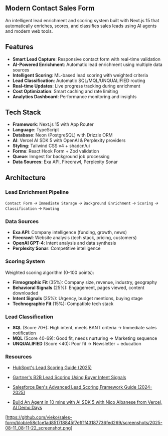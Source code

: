 ## Modern Contact Sales Form

An intelligent lead enrichment and scoring system built with Next.js 15 that
automatically enriches, scores, and classifies sales leads using AI agents and
modern web tools.

## Features

- **Smart Lead Capture**: Responsive contact form with real-time validation
- **AI-Powered Enrichment**: Automatic lead enrichment using multiple data
  sources
- **Intelligent Scoring**: ML-based lead scoring with weighted criteria
- **Lead Classification**: Automatic SQL/MQL/UNQUALIFIED routing
- **Real-time Updates**: Live progress tracking during enrichment
- **Cost Optimization**: Smart caching and rate limiting
- **Analytics Dashboard**: Performance monitoring and insights

## Tech Stack

- **Framework**: Next.js 15 with App Router
- **Language**: TypeScript
- **Database**: Neon (PostgreSQL) with Drizzle ORM
- **AI**: Vercel AI SDK 5 with OpenAI & Perplexity providers
- **Styling**: Tailwind CSS v4 + shadcn/ui
- **Forms**: React Hook Form + Zod validation
- **Queue**: Inngest for background job processing
- **Data Sources**: Exa API, Firecrawl, Perplexity Sonar

## Architecture

### Lead Enrichment Pipeline

`Contact Form` → `Immediate Storage` → `Background Enrichment` → `Scoring` →
`Classification` → `Routing`

### Data Sources

- **Exa API**: Company intelligence (funding, growth, news)
- **Firecrawl**: Website analysis (tech stack, pricing, customers)
- **OpenAI GPT-4**: Intent analysis and data synthesis
- **Perplexity Sonar**: Competitive intelligence

### Scoring System

Weighted scoring algorithm (0-100 points):

- **Firmographic Fit** (35%): Company size, revenue, industry, geography
- **Behavioral Signals** (25%): Engagement, pages viewed, content downloaded
- **Intent Signals** (25%): Urgency, budget mentions, buying stage
- **Technographic Fit** (15%): Compatible tech stack

### Lead Classification

- **SQL** (Score 70+): High intent, meets BANT criteria → Immediate sales
  notification
- **MQL** (Score 40-69): Good fit, needs nurturing → Marketing sequence
- **UNQUALIFIED** (Score <40): Poor fit → Newsletter + education

### Resources

- [HubSpot's Lead Scoring Guide (2025)](https://blog.hubspot.com/marketing/lead-scoring-instructions)

- [Gartner's B2B Lead Scoring Using Buyer Intent Signals](https://www.gartner.com/en/digital-markets/insights/lead-scoring-intent-signals)

- [Salesforce Ben's Advanced Lead Scoring Framework Guide (2024-2025)](https://www.salesforceben.com/advance-your-salesforce-lead-scoring-framework-in-2024/)

- [Build An Agent in 10 mins with AI SDK 5 with Nico Albanese from Vercel, AI Demo Days](https://www.youtube.com/watch?v=TjAbtsPC-Sw)

[https://github.com/vieko/sales-form/blob/e58c1ce1ad8517f8845f7eff1f43187736fed269/screenshots/2025-08-11_08-11-22_screenshot.png]
